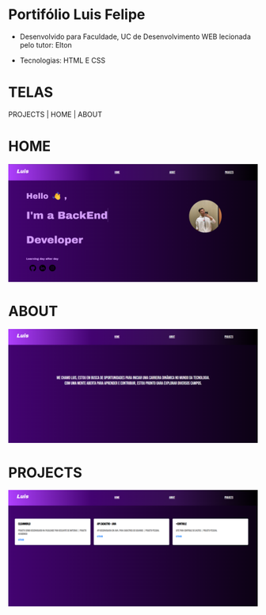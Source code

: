 # Portifólio Luis Felipe

- Desenvolvido para Faculdade, UC de Desenvolvimento WEB lecionada pelo tutor: Elton

- Tecnologias: HTML E CSS

# TELAS

PROJECTS | HOME | ABOUT

# HOME

<img src="/readmeImages/homeF.png">

# ABOUT

<img src="/readmeImages/aboutF.png">

# PROJECTS

<img src="/readmeImages/projectsF.png">


